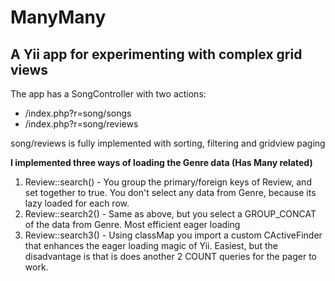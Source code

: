 ManyMany
====

A Yii app for experimenting with complex grid views
----

The app has a SongController with two actions:

* /index.php?r=song/songs
* /index.php?r=song/reviews

song/reviews is fully implemented with sorting, filtering and gridview paging

**I implemented three ways of loading the Genre data (Has Many related)**

1. Review::search() - You group the primary/foreign keys of Review, and set together to true. You don't select any data from Genre, because its lazy loaded for each row.
2. Review::search2() - Same as above, but you select a GROUP_CONCAT of the data from Genre. Most efficient eager loading
3. Review::search3() - Using classMap you import a custom CActiveFinder that enhances the eager loading magic of Yii. Easiest, but the disadvantage is that is does another 2 COUNT queries for the pager to work.
